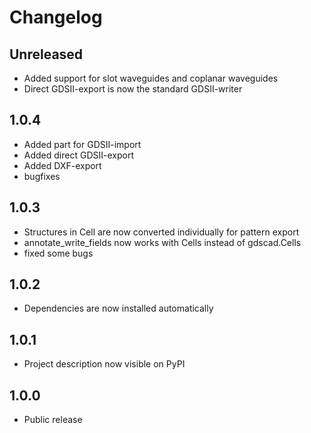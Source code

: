 Changelog
=========

Unreleased
----------
* Added support for slot waveguides and coplanar waveguides
* Direct GDSII-export is now the standard GDSII-writer

1.0.4
-----
* Added part for GDSII-import
* Added direct GDSII-export
* Added DXF-export
* bugfixes

1.0.3
-----
* Structures in Cell are now converted individually for pattern export
* annotate_write_fields now works with Cells instead of gdscad.Cells
* fixed some bugs

1.0.2
-----
* Dependencies are now installed automatically

1.0.1
-----
* Project description now visible on PyPI

1.0.0
-----
* Public release
